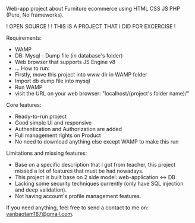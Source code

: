 Web-app project about Furniture ecommerce using HTML CSS JS PHP (Pure, No frameworks).

! OPEN SOURCE !
! THIS IS A PROJECT THAT I DID FOR EXCERCISE !

Requirements:

- WAMP
- DB: Mysql - Dump file (in database's folder)
- Web browser that supports JS Engine v8
- ...
  How to run:
- Firstly, move this project into www dir in WAMP folder
- Import db dump file into mysql
- Run WAMP
- visit the URL on your web browser: "localhost/(project's folder name)/"

Core features:

- Ready-to-run project
- Good simple UI and responsive
- Authentication and Authorization are added
- Full management rights on Product
- No need to download anything else except WAMP to make this run

Limitations and missing features:

- Base on a specific description that I got from teacher, this project missed a lot of features that must be had nowadays.
- This project is built base on 2 side model: web-application <-> DB
- Lacking some security techniques currently (only have SQL injection and deep validation).
- Not having account's profile management features.

If you need anything, feel free to send a contact to me on: vanbaotam187@gmail.com.
